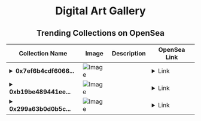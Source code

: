 <div align="center">

# Digital Art Gallery

## Trending Collections on OpenSea

| Collection Name                       | Image                                                                                     | Description                       | OpenSea Link                                                                                          |
|---------------------------------------|-------------------------------------------------------------------------------------------|-----------------------------------|--------------------------------------------------------------------------------------------------------|
| **<details><summary>0x7ef6b4cdf6066...</summary>0x7ef6b4cdf60660852efcc27dced4d2b257c48067</details>** | ![Image](https://i.seadn.io/s/raw/files/24d2dcb9c663ff8118b96f9ea7155a55.gif?w=500&auto=format?w=200&auto=format) |  | <details><summary>Link</summary>[0x7ef6b4cdf60660852efcc27dced4d2b257c48067](https://opensea.io/collection/0x7ef6b4cdf60660852efcc27dced4d2b257c48067)</details> |
| **<details><summary>0xb19be489441ee...</summary>0xb19be489441ee87fe22e70b59848b5682928b864</details>** | ![Image](https://i.seadn.io/s/raw/files/24d2dcb9c663ff8118b96f9ea7155a55.gif?w=500&auto=format?w=200&auto=format) |  | <details><summary>Link</summary>[0xb19be489441ee87fe22e70b59848b5682928b864](https://opensea.io/collection/0xb19be489441ee87fe22e70b59848b5682928b864)</details> |
| **<details><summary>0x299a63b0d0b5c...</summary>0x299a63b0d0b5c1c3f38d847781d352701de483f2</details>** | ![Image](https://i.seadn.io/s/raw/files/24d2dcb9c663ff8118b96f9ea7155a55.gif?w=500&auto=format?w=200&auto=format) |  | <details><summary>Link</summary>[0x299a63b0d0b5c1c3f38d847781d352701de483f2](https://opensea.io/collection/0x299a63b0d0b5c1c3f38d847781d352701de483f2)</details> |

</div>